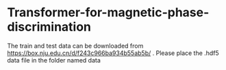 # Transformer-for-magnetic-phase-discrimination
The train and test data can be downloaded from https://box.nju.edu.cn/d/f243c966ba934b55ab5b/ . Please place the .hdf5 data file in the folder named data

